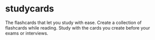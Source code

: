 # studycards
The flashcards that let you study with ease. Create a collection of flashcards while reading. Study with the cards you create before your exams or interviews.
